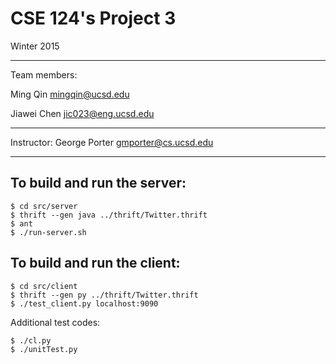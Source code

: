 # CSE 124's Project 3
Winter 2015

-------------

Team members:

Ming Qin <mingqin@ucsd.edu>

Jiawei Chen <jic023@eng.ucsd.edu>

-------------

Instructor: George Porter <gmporter@cs.ucsd.edu>

--------------

## To build and run the server:

```
$ cd src/server
$ thrift --gen java ../thrift/Twitter.thrift
$ ant
$ ./run-server.sh
```

## To build and run the client:

```
$ cd src/client
$ thrift --gen py ../thrift/Twitter.thrift
$ ./test_client.py localhost:9090
```

Additional test codes:

```
$ ./cl.py
$ ./unitTest.py
```